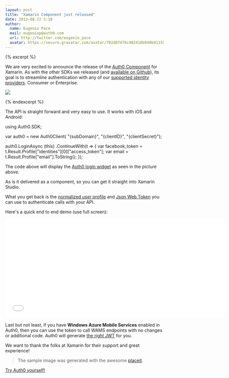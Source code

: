 ```yaml
---
layout: post
title: "Xamarin Component just released"
date: 2013-08-22 5:18
author: 
  name: Eugenio Pace
  mail: eugeniop@auth0.com
  url: http://twitter.com/eugenio_pace
  avatar: https://secure.gravatar.com/avatar/702d07476c482418b948b911504137a5?s=60
---
```


{% excerpt %}

We are very excited to announce the release of the [Auth0 Component](http://components.xamarin.com/view/Auth0Client/) for Xamarin. As with the other SDKs we released (and [available on Github](http://github.com/auth0)), its goal is to streamline authentication with any of our [supported identity providers](http://docs.auth0.com/identityproviders). Consumer or Enterprise.

![](http://components.xamarin.com/resources/icons/component-283/Auth0-Xamarin-iOS-602-400-slideshow-resize.png)

{% endexcerpt %}

The API is straight forward and very easy to use. It works with iOS and Android:

  using Auth0.SDK;

  var auth0 = new Auth0Client(
      "{subDomain}",
      "{clientID}",
      "{clientSecret}");

  auth0.LoginAsync (this)
       .ContinueWith(t => { 
            var facebook_token = t.Result.Profile["identities"][0]["access_token"];
            var email = t.Result.Profile["email"].ToString();
 	  });

The code above will display the [Auth0 login widget](https://docs.auth0.com/login-widget) as seen in the picture above.

As is it delivered as a component, so you can get it straight into Xamarin Studio.

What you get back is the [normalized user profile](https://docs.auth0.com/user-profile) and [Json Web Token](http://docs.auth0.com/jwt) you can use to authenticate calls with your API.

Here's a quick end to end demo (use full screen):

<iframe width="700" height="315" src="//www.youtube.com/embed/7enbd_BQRdE?rel=0&vq=hd1080" frameborder="0" allowfullscreen></iframe>

Last but not least, if you have **Windows Azure Mobile Services** enabled in Auth0, then you can use the token to call WAMS endpoints with no changes or additional code. Auth0 will generate [the right JWT](https://docs.auth0.com/jwt#5) for you.

We want to thank the folks at Xamarin for their support and great experience! 

> The sample image was generated with the awesome [placeit](http://placeit.breezi.com/).

[Try Auth0 yourself!](http://www.auth0.com)